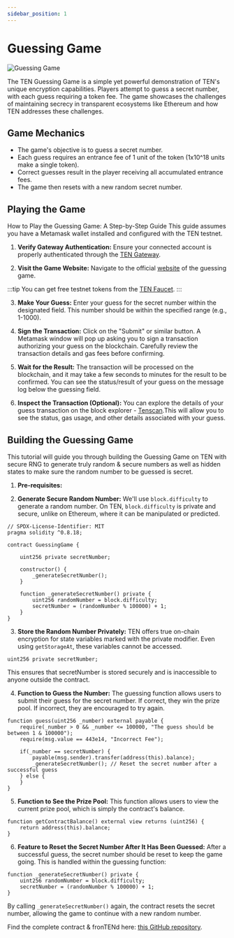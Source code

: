 ```yaml
---
sidebar_position: 1
---
```

# Guessing Game

![Guessing Game](../assets/guessing-game.png)

The TEN Guessing Game is a simple yet powerful demonstration of TEN's unique encryption capabilities. Players attempt to guess a secret number, with each guess requiring a token fee. The game showcases the challenges of maintaining secrecy in transparent ecosystems like Ethereum and how TEN addresses these challenges.

## **Game Mechanics**

- The game's objective is to guess a secret number.
- Each guess requires an entrance fee of 1 unit of the token (1x10^18 units make a single token).
- Correct guesses result in the player receiving all accumulated entrance fees.
- The game then resets with a new random secret number.

## **Playing the Game**

How to Play the Guessing Game: A Step-by-Step Guide
This guide assumes you have a Metamask wallet installed and configured with the TEN testnet.

1. **Verify Gateway Authentication:** Ensure your connected account is properly authenticated through the [TEN Gateway](https://gateway.ten.xyz/).

2. **Visit the Game Website:** Navigate to the official [website](https://TEN-protocol.github.io/sample-applications/guessing-game-v2/) of the guessing game.

:::tip
You can get free testnet tokens from the [TEN Faucet](/docs/getting-started/for-users/get-tokens).
:::

3. **Make Your Guess:** Enter your guess for the secret number within the designated field. This number should be within the specified range (e.g., 1-1000).

4. **Sign the Transaction:** Click on the "Submit" or similar button. A Metamask window will pop up asking you to sign a transaction authorizing your guess on the blockchain. Carefully review the transaction details and gas fees before confirming.

5. **Wait for the Result:** The transaction will be processed on the blockchain, and it may take a few seconds to minutes for the result to be confirmed. You can see the status/result of your guess on the message log below the guessing field.

6. **Inspect the Transaction (Optional):** You can explore the details of your guess transaction on the block explorer - [Tenscan](https://tenscan.io/).This will allow you to see the status, gas usage, and other details associated with your guess.

## **Building the Guessing Game**

This tutorial will guide you through building the Guessing Game on TEN with secure RNG to generate truly random & secure numbers as well as hidden states to make sure the random number to be guessed is secret.

1. **Pre-requisites:**

2. **Generate Secure Random Number:** We'll use `block.difficulty` to generate a random number. On TEN, `block.difficulty` is private and secure, unlike on Ethereum, where it can be manipulated or predicted.

```solidity
// SPDX-License-Identifier: MIT
pragma solidity ^0.8.18;

contract GuessingGame {

    uint256 private secretNumber;

    constructor() {
        _generateSecretNumber();
    }

    function _generateSecretNumber() private {
        uint256 randomNumber = block.difficulty;
        secretNumber = (randomNumber % 100000) + 1;
    }
}
```

3. **Store the Random Number Privately:** TEN offers true on-chain encryption for state variables marked with the private modifier. Even using `getStorageAt`, these variables cannot be accessed.

```solidity
uint256 private secretNumber;
```

This ensures that secretNumber is stored securely and is inaccessible to anyone outside the contract.

4. **Function to Guess the Number:** The guessing function allows users to submit their guess for the secret number. If correct, they win the prize pool. If incorrect, they are encouraged to try again.

```solidity
function guess(uint256 _number) external payable {
    require(_number > 0 && _number <= 100000, "The guess should be between 1 & 100000");
    require(msg.value == 443e14, "Incorrect Fee");

    if(_number == secretNumber) {
        payable(msg.sender).transfer(address(this).balance);
        _generateSecretNumber(); // Reset the secret number after a successful guess
    } else {
    }
}
```

5. **Function to See the Prize Pool:** This function allows users to view the current prize pool, which is simply the contract's balance.

```solidity
function getContractBalance() external view returns (uint256) {
    return address(this).balance;
}
```

6. **Feature to Reset the Secret Number After It Has Been Guessed:** After a successful guess, the secret number should be reset to keep the game going. This is handled within the guessing function:

```solidity
function _generateSecretNumber() private {
    uint256 randomNumber = block.difficulty;
    secretNumber = (randomNumber % 100000) + 1;
}

```

By calling `_generateSecretNumber()` again, the contract resets the secret number, allowing the game to continue with a new random number.

Find the complete contract & fronTENd here: [this GitHub repository](https://github.com/TEN-protocol/sample-applications/tree/main/guessing-game-v2).
